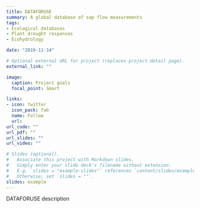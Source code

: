 ```yaml
---
title: DATAFORUSE
summary: A global database of sap flow measurements
tags:
- Ecological databases
- Plant drought responses
- Ecohydrology

date: "2019-11-14"

# Optional external URL for project (replaces project detail page).
external_link: ""

image:
  caption: Project goals
  focal_point: Smart

links:
- icon: twitter
  icon_pack: fab
  name: Follow
  url: 
url_code: ""
url_pdf: ""
url_slides: ""
url_video: ""

# Slides (optional).
#   Associate this project with Markdown slides.
#   Simply enter your slide deck's filename without extension.
#   E.g. `slides = "example-slides"` references `content/slides/example-slides.md`.
#   Otherwise, set `slides = ""`.
slides: example
---
```


DATAFORUSE description
